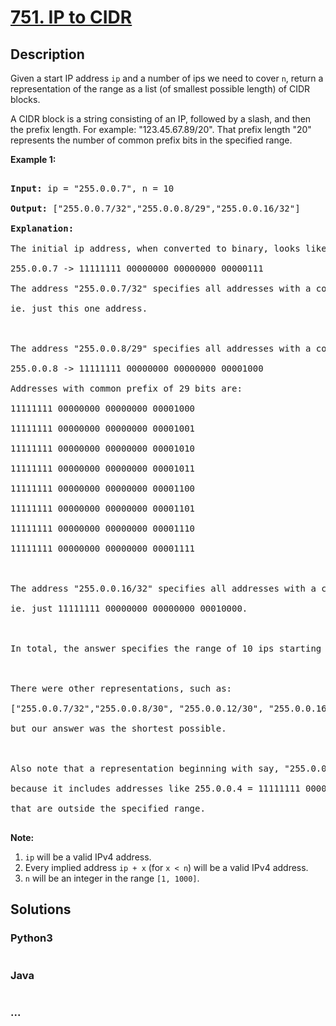 # [751. IP to CIDR](https://leetcode.com/problems/ip-to-cidr)



## Description

<p>

Given a start IP address <code>ip</code> and a number of ips we need to cover <code>n</code>, return a representation of the range as a list (of smallest possible length) of CIDR blocks.

</p><p>

A CIDR block is a string consisting of an IP, followed by a slash, and then the prefix length.  For example: "123.45.67.89/20".  That prefix length "20" represents the number of common prefix bits in the specified range.

</p>



<p><b>Example 1:</b><br />

<pre>

<b>Input:</b> ip = "255.0.0.7", n = 10

<b>Output:</b> ["255.0.0.7/32","255.0.0.8/29","255.0.0.16/32"]

<b>Explanation:</b>

The initial ip address, when converted to binary, looks like this (spaces added for clarity):

255.0.0.7 -> 11111111 00000000 00000000 00000111

The address "255.0.0.7/32" specifies all addresses with a common prefix of 32 bits to the given address,

ie. just this one address.



The address "255.0.0.8/29" specifies all addresses with a common prefix of 29 bits to the given address:

255.0.0.8 -> 11111111 00000000 00000000 00001000

Addresses with common prefix of 29 bits are:

11111111 00000000 00000000 00001000

11111111 00000000 00000000 00001001

11111111 00000000 00000000 00001010

11111111 00000000 00000000 00001011

11111111 00000000 00000000 00001100

11111111 00000000 00000000 00001101

11111111 00000000 00000000 00001110

11111111 00000000 00000000 00001111



The address "255.0.0.16/32" specifies all addresses with a common prefix of 32 bits to the given address,

ie. just 11111111 00000000 00000000 00010000.



In total, the answer specifies the range of 10 ips starting with the address 255.0.0.7 .



There were other representations, such as:

["255.0.0.7/32","255.0.0.8/30", "255.0.0.12/30", "255.0.0.16/32"],

but our answer was the shortest possible.



Also note that a representation beginning with say, "255.0.0.7/30" would be incorrect,

because it includes addresses like 255.0.0.4 = 11111111 00000000 00000000 00000100 

that are outside the specified range.

</pre>

</p>



<p><b>Note:</b><br>

<ol>

<li><code>ip</code> will be a valid IPv4 address.</li>

<li>Every implied address <code>ip + x</code> (for <code>x < n</code>) will be a valid IPv4 address.</li>

<li><code>n</code> will be an integer in the range <code>[1, 1000]</code>.</li>

</ol>

</p>

## Solutions

<!-- tabs:start -->

### **Python3**

```python

```

### **Java**

```java

```

### **...**

```

```

<!-- tabs:end -->
